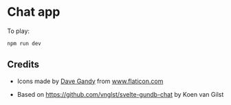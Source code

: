 # Chat app

To play:

    npm run dev

## Credits

- Icons made by <a href="https://www.flaticon.com/authors/dave-gandy" title="Dave Gandy">Dave Gandy</a> from <a href="https://www.flaticon.com/" title="Flaticon"> www.flaticon.com</a>

- Based on https://github.com/vnglst/svelte-gundb-chat by Koen van Gilst
